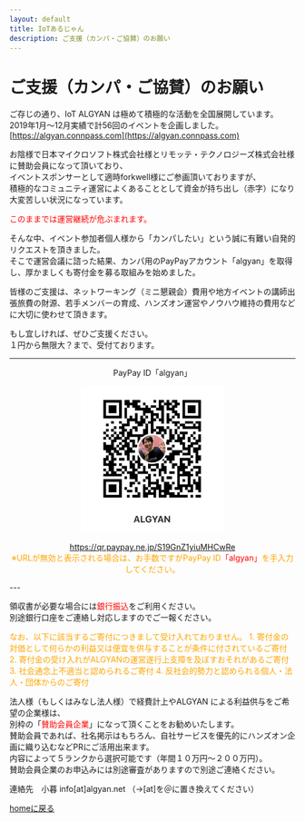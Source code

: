 ```yaml
---
layout: default
title: IoTあるじゃん
description: ご支援（カンパ・ご協賛）のお願い
---
```


# ご支援（カンパ・ご協賛）のお願い

ご存じの通り、IoT ALGYAN は極めて積極的な活動を全国展開しています。  
2019年1月〜12月実績で計56回のイベントを企画しました。  
[https://algyan.connpass.com](https://algyan.connpass.com)  

お陰様で日本マイクロソフト株式会社様とリモッテ・テクノロジーズ株式会社様に賛助会員になって頂いており、  
イベントスポンサーとして適時forkwell様にご参画頂いておりますが、  
積極的なコミュニティ運営によくあることとして資金が持ち出し（赤字）になり大変苦しい状況になっています。

<font color="red">
このままでは運営継続が危ぶまれます。
</font>

そんな中、イベント参加者個人様から「カンパしたい」という誠に有難い自発的リクエストを頂きました。  
そこで運営会議に諮った結果、カンパ用のPayPayアカウント「algyan」を取得し、厚かましくも寄付金を募る取組みを始めました。  

皆様のご支援は、ネットワーキング（ミニ懇親会）費用や地方イベントの講師出張旅費の財源、若手メンバーの育成、ハンズオン運営やノウハウ維持の費用などに大切に使わせて頂きます。  

もし宜しければ、ぜひご支援ください。  
１円から無限大？まで、受付ております。  

---
<div style="text-align: center;">
PayPay ID「algyan」

<p>
<a href="https://qr.paypay.ne.jp/S19GnZ1yiuMHCwRe">
<img src="./img/paypay.jpg" width="50%">
</a>
</p>

<p>
<a href="https://qr.paypay.ne.jp/S19GnZ1yiuMHCwRe">
https://qr.paypay.ne.jp/S19GnZ1yiuMHCwRe</a>
<br>
<font color="orange">※URLが無効と表示される場合は、お手数ですがPayPay ID</font><font color="red">「algyan」</font><font color="orange">を手入力してください。</font>
</p>
</div>
---

領収書が必要な場合には<font color="red">銀行振込</font>をご利用ください。  
別途銀行口座をご連絡し対応しますのでご一報ください。

<font color="orange">
なお、以下に該当するご寄付につきまして受け入れておりません。  
1. 寄付金の対価として何らかの利益又は便宜を供与することが条件に付されているご寄付
2. 寄付金の受け入れがALGYANの運営遂行上支障を及ぼすおそれがあるご寄付
3. 社会通念上不適当と認められるご寄付
4. 反社会的勢力と認められる個人・法人・団体からのご寄付
</font>

法人様（もしくはみなし法人様）で経費計上やALGYAN による利益供与をご希望の企業様は、  
別枠の「<font color="red">賛助会員企業</font>」になって頂くことをお勧めいたします。  
賛助会員であれば、社名掲示はもちろん、自社サービスを優先的にハンズオン企画に織り込むなどPRにご活用出来ます。  
内容によって５ランクから選択可能です（年間１０万円〜２００万円）。  
賛助会員企業のお申込みには別途審査がありますので別途ご連絡ください。

連絡先　小暮	info[at]algyan.net （→[at]を＠に置き換えてください）

[homeに戻る](index)
